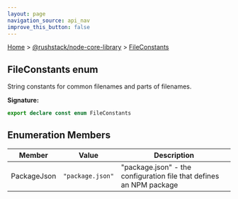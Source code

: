 ```yaml
---
layout: page
navigation_source: api_nav
improve_this_button: false
---
```



[Home](./index.md) &gt; [@rushstack/node-core-library](./node-core-library.md) &gt; [FileConstants](./node-core-library.fileconstants.md)

## FileConstants enum

String constants for common filenames and parts of filenames.

<b>Signature:</b>

```typescript
export declare const enum FileConstants
```

## Enumeration Members

|  Member | Value | Description |
|  --- | --- | --- |
|  PackageJson | <code>&quot;package.json&quot;</code> | "package.json" - the configuration file that defines an NPM package |
